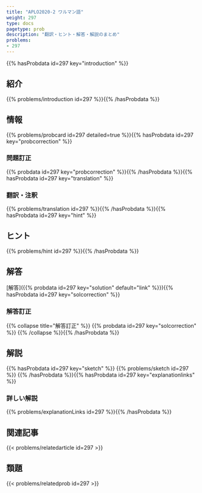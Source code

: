 ```yaml
---
title: "APLO2020-2 ワルマン語"
weight: 297
type: docs
pagetype: prob
description: "翻訳・ヒント・解答・解説のまとめ"
problems: 
- 297
---
```


{{% hasProbdata id=297 key="introduction" %}}

## 紹介

{{% problems/introduction id=297 %}}{{% /hasProbdata %}}

## 情報

{{% problems/probcard id=297 detailed=true %}}{{% hasProbdata id=297 key="probcorrection" %}}

### 問題訂正

{{% probdata id=297 key="probcorrection" %}}{{% /hasProbdata %}}{{% hasProbdata id=297 key="translation" %}}

### 翻訳・注釈

{{% problems/translation id=297 %}}{{% /hasProbdata %}}{{% hasProbdata id=297 key="hint" %}}

## ヒント

{{% problems/hint id=297 %}}{{% /hasProbdata %}}

## 解答

[解答]({{% probdata id=297 key="solution" default="link" %}}){{% hasProbdata id=297 key="solcorrection" %}}

### 解答訂正

{{% collapse title="解答訂正" %}}
{{% probdata id=297 key="solcorrection" %}}
{{% /collapse %}}{{% /hasProbdata %}}

## 解説

{{% hasProbdata id=297 key="sketch" %}}
{{% problems/sketch id=297 %}}
{{% /hasProbdata %}}{{% hasProbdata id=297 key="explanationlinks" %}}

### 詳しい解説

{{% problems/explanationLinks id=297 %}}{{% /hasProbdata %}}

## 関連記事

{{< problems/relatedarticle id=297 >}}

## 類題

{{< problems/relatedprob id=297 >}}
